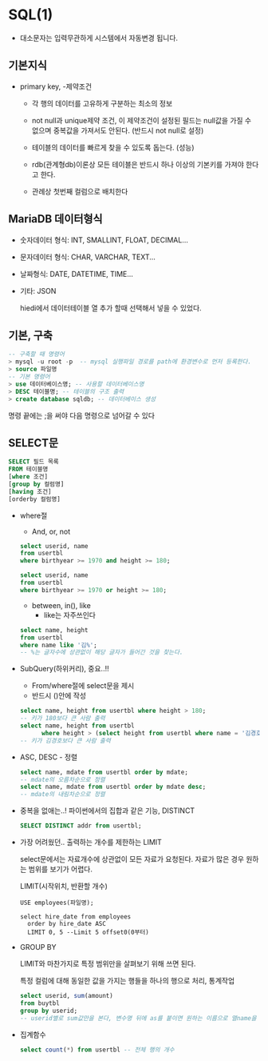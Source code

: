 # SQL(1)

- 대소문자는 입력무관하게 시스템에서 자동변경 됩니다.



## 기본지식

- primary key, -제약조건

  - 각 행의 데이터를 고유하게 구분하는 최소의 정보

  - not null과 unique제약 조건, 이 제약조건이 설정된 필드는 null값을 가질 수 없으며 중복값을 가져서도 안된다. (반드시 not null로 설정)

  - 테이블의 데이터를 빠르게 찾을 수 있도록 돕는다. (성능)

  - rdb(관계형db)이론상 모든 테이블은 반드시 하나 이상의 기본키를 가져야 한다고 한다. 

  - 관례상 첫번째 컬럼으로 배치한다

    

## MariaDB 데이터형식

- 숫자데이터 형식: INT, SMALLINT, FLOAT, DECIMAL...

- 문자데이터 형식: CHAR, VARCHAR, TEXT...

- 날짜형식: DATE, DATETIME, TIME...

- 기타: JSON

  hiedi에서 데이터테이블 열 추가 할때 선택해서 넣을 수 있었다. 

  

## 기본, 구축

~~~ sql
-- 구축할 때 명령어
> mysql -u root -p  -- mysql 실행파일 경로를 path에 환경변수로 먼저 등록한다.
> source 파일명
-- 기본 명령어
> use 데이터베이스명; -- 사용할 데이터베이스명
> DESC 테이블명; -- 테이블의 구조 출력
> create database sqldb; -- 데이터베이스 생성

~~~

명령 끝에는 ;을 써야 다음 명령으로 넘어갈 수 있다



## SELECT문

~~~ sql
SELECT 필드 목록
FROM 테이블명
[where 조건]
[group by 컬럼명]
[having 조건]
[orderby 컬럼명]
~~~

- where절 

  - And, or, not

  ~~~ sql
  select userid, name
  from usertbl
  where birthyear >= 1970 and height >= 180;
  
  select userid, name
  from usertbl
  where birthyear >= 1970 or height >= 180;
  ~~~

  - between, in(), like
    - like는 자주쓰인다

  ~~~ sql
  select name, height
  from usertbl
  where name like '김%';
  -- %는 글자수에 상관없이 해당 글자가 들어간 것을 찾는다.
  ~~~

  

- SubQuery(하위커리), 중요..!!

  - From/where절에 select문을 제시
  - 반드시 ()안에 작성

  ~~~ sql
  select name, height from usertbl where height > 180;
  -- 키가 180보다 큰 사람 출력
  select name, height from usertbl
  		where height > (select height from usertbl where name = '김경호')
  -- 키가 김경호보다 큰 사람 출력
  ~~~

- ASC, DESC - 정렬

  ~~~ sql
  select name, mdate from usertbl order by mdate;
  -- mdate의 오름차순으로 정렬
  select name, mdate from usertbl order by mdate desc;
  -- mdate의 내림차순으로 정렬
  ~~~

  

- 중복을 없애는..! 파이썬에서의 집합과 같은 기능, DISTINCT

  ~~~ SQL
  SELECT DISTINCT addr from usertbl;
  ~~~

  

- 가장 어려웠던.. 출력하는 개수를 제한하는 LIMIT

  select문에서는 자료개수에 상관없이 모든 자료가 요청된다. 자료가 많은 경우 원하는 범위를 보기가 어렵다. 

  LIMIT(시작위치, 반환할 개수)

  ~~~ 
  USE employees(파일명);
  
  select hire_date from employees 
  	order by hire_date ASC
  	LIMIT 0, 5 --Limit 5 offset0(0부터)
  ~~~

  

- GROUP BY

  LIMIT와 마찬가지로 특정 범위만을 살펴보기 위해 쓰면 된다. 

  특정 컬럼에 대해 동일한 값을 가지는 행들을 하나의 행으로 처리, 통계작업

  ~~~ sql
  select userid, sum(amount)
  from buytbl
  group by userid;
  -- userid별로 sum값만을 본다, 변수명 뒤에 as를 붙이면 원하는 이름으로 열name을 지정한다.
  ~~~



- 집계함수

  ~~~ sql 
  select count(*) from usertbl -- 전체 행의 개수
  ~~~

  

